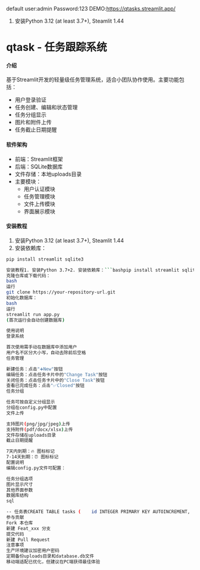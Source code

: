 default user:admin 
Password:123
DEMO:https://qtasks.streamlit.app/
1. 安装Python 3.12 (at least 3.7+), Steamlit 1.44

# qtask - 任务跟踪系统

#### 介绍
基于Streamlit开发的轻量级任务管理系统，适合小团队协作使用。主要功能包括：
- 用户登录验证
- 任务创建、编辑和状态管理
- 任务分组显示
- 图片和附件上传
- 任务截止日期提醒

#### 软件架构
- 前端：Streamlit框架
- 后端：SQLite数据库
- 文件存储：本地uploads目录
- 主要模块：
  - 用户认证模块
  - 任务管理模块
  - 文件上传模块
  - 界面展示模块

#### 安装教程

1. 安装Python 3.12 (at least 3.7+), Steamlit 1.44
2. 安装依赖库：
```bash
pip install streamlit sqlite3

安装教程1. 安装Python 3.7+2. 安装依赖库：```bashpip install streamlit sqlite3
克隆仓库或下载代码：
bash
运行
git clone https://your-repository-url.git
初始化数据库：
bash
运行
streamlit run app.py
(首次运行会自动创建数据库)

使用说明
登录系统

首次使用需手动在数据库中添加用户
用户名不区分大小写，自动去除前后空格
任务管理

新建任务：点击"➕New"按钮
编辑任务：点击任务卡片中的"Change Task"按钮
关闭任务：点击任务卡片中的"Close Task"按钮
查看已完成任务：点击"✅Closed"按钮
任务分组

任务可按自定义分组显示
分组在config.py中配置
文件上传

支持图片(png/jpg/jpeg)上传
支持附件(pdf/docx/xlsx)上传
文件存储在uploads目录
截止日期提醒

7天内到期：🔥 图标标记
7-14天到期：⏰ 图标标记
配置说明
编辑config.py文件可配置：

任务分组选项
图片显示尺寸
其他界面参数
数据库结构
sql

-- 任务表CREATE TABLE tasks (    id INTEGER PRIMARY KEY AUTOINCREMENT,    name TEXT NOT NULL,    due_date TEXT,    details TEXT,    picture BLOB,    attachment TEXT,    remark TEXT DEFAULT 'open',    category TEXT);-- 用户表CREATE TABLE users (    id INTEGER PRIMARY KEY AUTOINCREMENT,    username TEXT UNIQUE NOT NULL,    password TEXT NOT NULL);
参与贡献
Fork 本仓库
新建 Feat_xxx 分支
提交代码
新建 Pull Request
注意事项
生产环境建议加密用户密码
定期备份uploads目录和database.db文件
移动端适配已优化，但建议在PC端获得最佳体验
